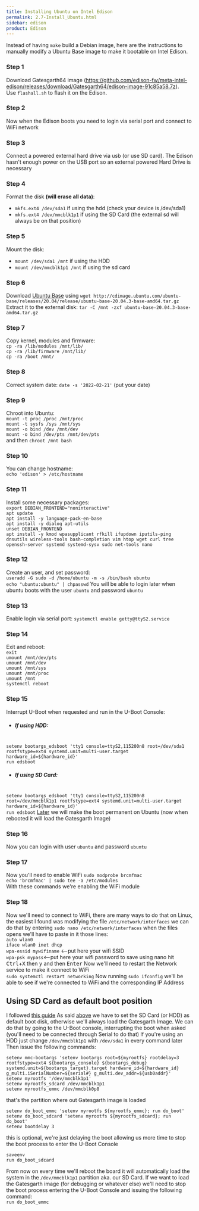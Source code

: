 ```yaml
---
title: Installing Ubuntu on Intel Edison
permalink: 2.7-Install_Ubuntu.html
sidebar: edison
product: Edison
---
```

Instead of having `make` build a Debian image, here are the instructions to manually modify a Ubuntu Base image to make it bootable on Intel Edison. 

### Step 1
Download Gatesgarth64 image (https://github.com/edison-fw/meta-intel-edison/releases/download/Gatesgarth64/edison-image-91c85a58.7z).<br>
Use `flashall.sh` to flash it on the Edison.

### Step 2
Now when the Edison boots you need to login via serial port and connect to WiFi network

### Step 3
Connect a powered external hard drive via usb (or use SD card).
The Edison hasn't enough power on the USB port so an external powered Hard Drive is necessary

### Step 4
Format the disk __(will erase all data)__:
*   `mkfs.ext4 /dev/sda1` if using the hdd (check your device is /dev/sda1)
*   `mkfs.ext4 /dev/mmcblk1p1` if using the SD Card (the external sd will always be on that position)

### Step 5
Mount the disk:
*   `mount /dev/sda1 /mnt` if using the HDD
*   `mount /dev/mmcblk1p1 /mnt` if using the sd card

### Step 6
Download [Ubuntu Base](http://cdimage.ubuntu.com/ubuntu-base/releases/20.04/release/ubuntu-base-20.04.3-base-amd64.tar.gz) using `wget http://cdimage.ubuntu.com/ubuntu-base/releases/20.04/release/ubuntu-base-20.04.3-base-amd64.tar.gz`
<br>Extract it to the external disk: `tar -C /mnt -zxf ubuntu-base-20.04.3-base-amd64.tar.gz`

### Step 7
Copy kernel, modules and firmware:<br>
`cp -ra /lib/modules /mnt/lib/`<br>
`cp -ra /lib/firmware /mnt/lib/`<br>
`cp -ra /boot /mnt/`<br>

### Step 8
Correct system date: `date -s '2022-02-21'` (put your date)

### Step 9
Chroot into Ubuntu:<br>
`mount -t proc /proc /mnt/proc`<br>
`mount -t sysfs /sys /mnt/sys`<br>
`mount -o bind /dev /mnt/dev`<br>
`mount -o bind /dev/pts /mnt/dev/pts`<br>
and then `chroot /mnt bash`<br>

### Step 10
You can change hostname:<br> `echo 'edison' > /etc/hostname`

### Step 11
Install some necessary packages:<br>
`export DEBIAN_FRONTEND="noninteractive"`
<br>`apt update`
<br>`apt install -y language-pack-en-base`
<br>`apt install -y dialog apt-utils`
<br>`unset DEBIAN_FRONTEND`
<br>`apt install -y kmod wpasupplicant rfkill ifupdown iputils-ping dnsutils wireless-tools bash-completion vim htop wget curl tree openssh-server systemd systemd-sysv sudo net-tools nano`

### Step 12
Create an user, and set password:
<br>`useradd -G sudo -d /home/ubuntu -m -s /bin/bash ubuntu`
<br>`echo "ubuntu:ubuntu" | chpasswd`
You will be able to login later when ubuntu boots with the user `ubuntu` and password `ubuntu`

### Step 13
Enable login via serial port: `systemctl enable getty@ttyS2.service`

### Step 14
Exit and reboot:
<br>`exit`
<br>`umount /mnt/dev/pts`
<br>`umount /mnt/dev`
<br>`umount /mnt/sys`
<br>`umount /mnt/proc`
<br>`umount /mnt`
<br>`systemctl reboot`

### Step 15
Interrupt U-Boot when requested and run in the U-Boot Console:
* ##### If using HDD:
<br>`setenv bootargs_edsboot 'tty1 console=ttyS2,115200n8 root=/dev/sda1 rootfstype=ext4 systemd.unit=multi-user.target hardware_id=${hardware_id}'`
<br>`run edsboot`
* ##### If using SD Card:
<br>`setenv bootargs_edsboot 'tty1 console=ttyS2,115200n8 root=/dev/mmcblk1p1 rootfstype=ext4 systemd.unit=multi-user.target hardware_id=${hardware_id}'`
<br>`run edsboot`
[Later](Using-SD-Card) we will make the boot permanent on Ubuntu (now when rebooted it will load the Gatesgarth Image)

### Step 16
Now you can login with user `ubuntu` and password `ubuntu`

### Step 17
Now you'll need to enable WiFi
`sudo modprobe brcmfmac`<br>
`echo 'brcmfmac' | sudo tee -a /etc/modules`<br>
With these commands we're enabling the WiFi module

### Step 18
Now we'll need to connect to WiFi, there are many ways to do that on Linux, the easiest I found was modifying the file `/etc/network/interfaces`
we can do that by entering `sudo nano /etc/network/interfaces`
when the files opens we'll have to paste in it those lines:
<br>`auto wlan0`
<br>`iface wlan0 inet dhcp`
<br>`wpa-essid mywifiname` <--put here your wifi SSID
<br>`wpa-psk mypass`<--put here your wifi password
to save using nano hit <kbd>Ctrl</kbd>+<kbd>X</kbd> then <kbd>y</kbd> and then <kbd>Enter</kbd>
Now we'll need to restart the Network service to make it connect to WiFi
<br>`sudo systemctl restart networking`
Now running `sudo ifconfig` we'll be able to see if we're connected to WiFi and the corresponding IP Address

## Using SD Card as default boot position
I followed [this guide](https://sarweshcr.blogspot.com/2015/11/Boot-Intel-Edison-from-SD-card-with-Debian-or-Ubilinux.html)
As said [above](#Step-15) we have to set the SD Card (or HDD) as default boot disk, otherwise we'll always load the Gatesgarth Image.
We can do that by going to the U-Boot console, interrupting the boot when asked (you'll need to be connected through Serial to do that)
If you're using an HDD just change `/dev/mmcblk1p1` with `/dev/sda1` in every command later
Then issue the following commands:
```
setenv mmc-bootargs 'setenv bootargs root=${myrootfs} rootdelay=3 rootfstype=ext4 ${bootargs_console} ${bootargs_debug} systemd.unit=${bootargs_target}.target hardware_id=${hardware_id} g_multi.iSerialNumber=${serial#} g_multi.dev_addr=${usb0addr}'
setenv myrootfs '/dev/mmcblk1p1'
setenv myrootfs_sdcard /dev/mmcblk1p1
setenv myrootfs_emmc /dev/mmcblk0p8
```
that's the partition where out Gatesgarth image is loaded

```
setenv do_boot_emmc 'setenv myrootfs ${myrootfs_emmc}; run do_boot'
setenv do_boot_sdcard 'setenv myrootfs ${myrootfs_sdcard}; run do_boot'
setenv bootdelay 3
```
this is optional, we're just delaying the boot allowing us more time to stop the boot process to enter the U-Boot Console
```
saveenv
run do_boot_sdcard
```
From now on every time we'll reboot the board it will automatically load the system in the `/dev/mmcblk1p1` partition aka. our SD Card.
If we want to load the Gatesgarth image (for debugging or whatever else) we'll need to stop the boot process entering the U-Boot Console and issuing the following command:
<br>`run do_boot_emmc`
